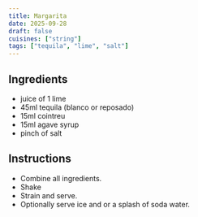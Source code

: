 ```yaml
---
title: Margarita
date: 2025-09-28
draft: false
cuisines: ["string"]
tags: ["tequila", "lime", "salt"]
---
```


## Ingredients
- juice of 1 lime
- 45ml tequila (blanco or reposado)
- 15ml cointreu
- 15ml agave syrup
- pinch of salt

## Instructions
- Combine all ingredients.
- Shake
- Strain and serve.
- Optionally serve ice and or a splash of soda water.

